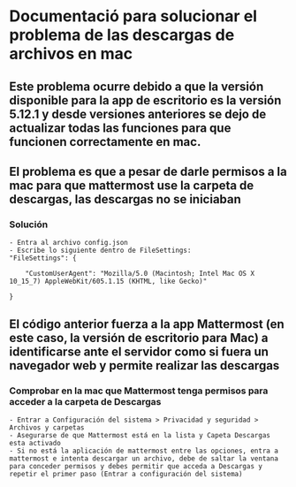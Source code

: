 # Documentació para solucionar el problema de las descargas de archivos en mac

## Este problema ocurre debido a que la versión disponible para la app de escritorio es la versión 5.12.1 y desde versiones anteriores se dejo de actualizar todas las funciones para que funcionen correctamente en mac.

## El problema es que a pesar de darle permisos a la mac para que mattermost use la carpeta de descargas, las descargas no se iniciaban

### Solución
    - Entra al archivo config.json
    - Escribe lo siguiente dentro de FileSettings:
    "FileSettings": {

        "CustomUserAgent": "Mozilla/5.0 (Macintosh; Intel Mac OS X 10_15_7) AppleWebKit/605.1.15 (KHTML, like Gecko)"

    }

## El código anterior fuerza a la app Mattermost (en este caso, la versión de escritorio para Mac) a identificarse ante el servidor como si fuera un navegador web y permite realizar las descargas

### Comprobar en la mac que Mattermost tenga permisos para acceder a la carpeta de Descargas
    - Entrar a Configuración del sistema > Privacidad y seguridad > Archivos y carpetas
    - Asegurarse de que Mattermost está en la lista y Capeta Descargas esta activado
    - Si no está la aplicación de mattermost entre las opciones, entra a mattermost e intenta descargar un archivo, debe de saltar la ventana para conceder permisos y debes permitir que acceda a Descargas y repetir el primer paso (Entrar a configuración del sistema)